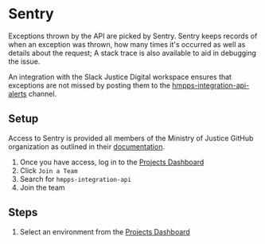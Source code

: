# Sentry
Exceptions thrown by the API are picked by Sentry. Sentry keeps records of when an exception was thrown, how
many times it's occurred as well as details about the request; A stack trace is also available to aid in
debugging the issue.

An integration with the Slack Justice Digital workspace ensures that exceptions are not missed by posting them to the 
[hmpps-integration-api-alerts](https://mojdt.slack.com/archives/C052TUCR12L) channel.

## Setup
Access to Sentry is provided all members of the Ministry of Justice GitHub organization as outlined in their [documentation](https://operations-engineering.service.justice.gov.uk/documentation/services/sentry.html#sentry-io). 

1. Once you have access, log in to the [Projects Dashboard](https://ministryofjustice.sentry.io/projects/)
2. Click `Join a Team`
3. Search for `hmpps-integration-api` 
4. Join the team

## Steps
1. Select an environment from the [Projects Dashboard](https://ministryofjustice.sentry.io/projects/)